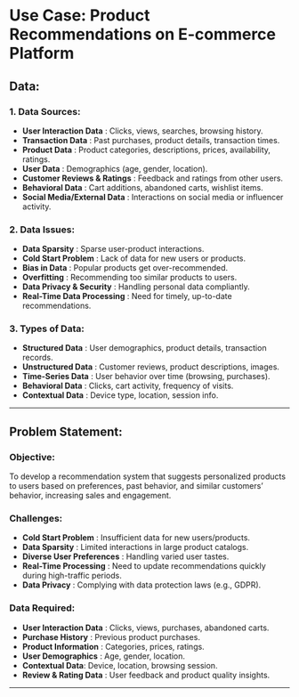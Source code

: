 # Use Case: Product Recommendations on E-commerce Platform

## Data:

### 1. **Data Sources**:
- **User Interaction Data** : Clicks, views, searches, browsing history.
- **Transaction Data** : Past purchases, product details, transaction times.
- **Product Data** : Product categories, descriptions, prices, availability, ratings.
- **User Data** : Demographics (age, gender, location).
- **Customer Reviews & Ratings** : Feedback and ratings from other users.
- **Behavioral Data** : Cart additions, abandoned carts, wishlist items.
- **Social Media/External Data** : Interactions on social media or influencer activity.

### 2. **Data Issues**:
- **Data Sparsity** : Sparse user-product interactions.
- **Cold Start Problem** : Lack of data for new users or products.
- **Bias in Data** : Popular products get over-recommended.
- **Overfitting** : Recommending too similar products to users.
- **Data Privacy & Security** : Handling personal data compliantly.
- **Real-Time Data Processing** : Need for timely, up-to-date recommendations.

### 3. **Types of Data**:
- **Structured Data** : User demographics, product details, transaction records.
- **Unstructured Data** : Customer reviews, product descriptions, images.
- **Time-Series Data** : User behavior over time (browsing, purchases).
- **Behavioral Data** : Clicks, cart activity, frequency of visits.
- **Contextual Data** : Device type, location, session info.

---

## Problem Statement:

### **Objective**:
To develop a recommendation system that suggests personalized products to users based on preferences, past behavior, and similar customers’ behavior, increasing sales and engagement.

### **Challenges**:
- **Cold Start Problem** : Insufficient data for new users/products.
- **Data Sparsity** : Limited interactions in large product catalogs.
- **Diverse User Preferences** : Handling varied user tastes.
- **Real-Time Processing** : Need to update recommendations quickly during high-traffic periods.
- **Data Privacy** : Complying with data protection laws (e.g., GDPR).

### **Data Required**:
- **User Interaction Data** : Clicks, views, purchases, abandoned carts.
- **Purchase History** : Previous product purchases.
- **Product Information** : Categories, prices, ratings.
- **User Demographics** : Age, gender, location.
- **Contextual Data**: Device, location, browsing session.
- **Review & Rating Data** : User feedback and product quality insights.

---
